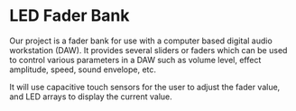 # LED Fader Bank
Our project is a fader bank for use with a computer based digital audio workstation (DAW). It provides several sliders or faders which can be used to control various parameters in a DAW such as volume level, effect amplitude, speed, sound envelope, etc.

It will use capacitive touch sensors for the user to adjust the fader value, and LED arrays to display the current value.
